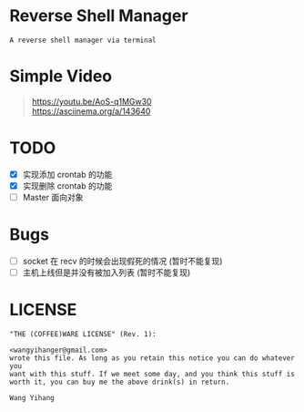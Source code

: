 # Reverse Shell Manager

```
A reverse shell manager via terminal
```

# Simple Video

> https://youtu.be/AoS-q1MGw30  
> https://asciinema.org/a/143640

# TODO
- [x] 实现添加 crontab 的功能
- [x] 实现删除 crontab 的功能
- [ ] Master 面向对象

# Bugs

- [ ] socket 在 recv 的时候会出现假死的情况 (暂时不能复现)
- [ ] 主机上线但是并没有被加入列表 (暂时不能复现)

# LICENSE

```
"THE (COFFEE)WARE LICENSE" (Rev. 1):

<wangyihanger@gmail.com> 
wrote this file. As long as you retain this notice you can do whatever you
want with this stuff. If we meet some day, and you think this stuff is
worth it, you can buy me the above drink(s) in return.

Wang Yihang
```

